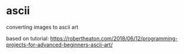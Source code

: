 # ascii
converting images to ascii art

based on tutorial: https://robertheaton.com/2018/06/12/programming-projects-for-advanced-beginners-ascii-art/
